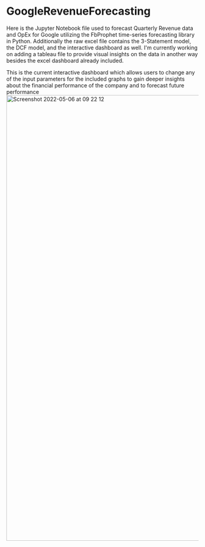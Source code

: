 # GoogleRevenueForecasting
Here is the Jupyter Notebook file used to forecast Quarterly Revenue data and OpEx for Google utilizing the FbProphet time-series forecasting library in Python. Additionally the raw excel file contains the 3-Statement model, the DCF model, and the interactive dashboard as well. I'm currently
working on adding a tableau file to provide visual insights on the data in another way besides the excel dashboard already included.

This is the current interactive dashboard which allows users to change any of the input parameters for the included graphs to gain deeper insights about the financial performance of the company and to forecast future performance
<img width="1168" alt="Screenshot 2022-05-06 at 09 22 12" src="https://user-images.githubusercontent.com/98121213/167173886-f37d8cff-296f-4c4c-847a-0d34444828f8.png">
